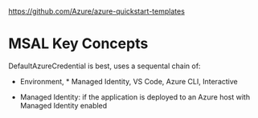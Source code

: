 
# 
https://github.com/Azure/azure-quickstart-templates

# MSAL Key Concepts
DefaultAzureCredential is best, uses a sequental chain of:
* Environment, * Managed Identity, VS Code, Azure CLI, Interactive

* Managed Identity:
if the application is deployed to an Azure host with Managed Identity enabled

